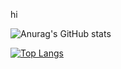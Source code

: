 hi

![Anurag's GitHub stats](https://github-readme-stats.vercel.app/api?username=Arthurs-code&show_icons=true&theme=github_dark)

[![Top Langs](https://github-readme-stats.vercel.app/api/top-langs/?username=Arthurs-code&layout=compact)](https://github.com/anuraghazra/github-readme-stats)
